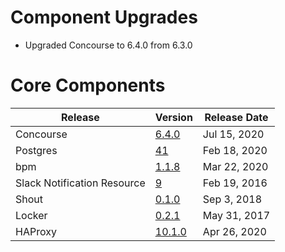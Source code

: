 # Component Upgrades

* Upgraded Concourse to 6.4.0 from 6.3.0

# Core Components 
 
| Release | Version | Release Date |
| ------- | ------- | ------------ | 
| Concourse | [6.4.0](https://github.com/concourse/concourse-bosh-release/releases/tag/v6.4.0) | Jul 15, 2020 |
| Postgres | [41](https://github.com/cloudfoundry/postgres-release/releases/tag/v41) | Feb 18, 2020 |
| bpm | [1.1.8](https://github.com/cloudfoundry/bpm-release/releases/tag/v1.1.8) | Mar 22, 2020 |
| Slack Notification Resource | [9](https://github.com/cloudfoundry-community-attic/slack-notification-resource-boshrelease/releases/tag/v9) | Feb 19, 2016 |
| Shout | [0.1.0](https://github.com/jhunt/shout-boshrelease/releases/tag/v0.1.0) | Sep 3, 2018 |
| Locker | [0.2.1](https://github.com/cloudfoundry-community/locker-boshrelease/releases/tag/v0.2.1) | May 31, 2017 |
| HAProxy | [10.1.0](https://github.com/cloudfoundry-incubator/haproxy-boshrelease/releases/tag/v10.1.0) | Apr 26, 2020 |